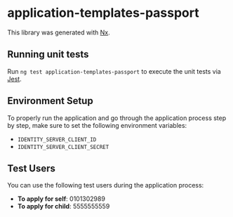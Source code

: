 # application-templates-passport

This library was generated with [Nx](https://nx.dev).

## Running unit tests

Run `ng test application-templates-passport` to execute the unit tests via [Jest](https://jestjs.io).

## Environment Setup

To properly run the application and go through the application process step by step, make sure to set the following environment variables:

- `IDENTITY_SERVER_CLIENT_ID`
- `IDENTITY_SERVER_CLIENT_SECRET`

## Test Users

You can use the following test users during the application process:

- **To apply for self**: 0101302989
- **To apply for child**: 5555555559
